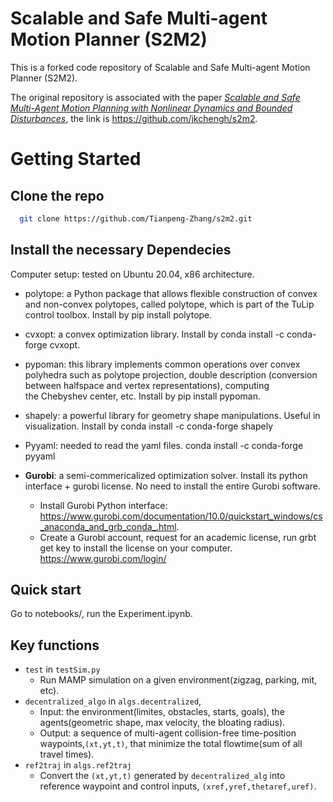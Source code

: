 # Scalable and Safe Multi-agent Motion Planner (S2M2)

This is a forked code repository of Scalable and Safe Multi-agent Motion Planner (S2M2). 

The original repository is associated with the paper [_Scalable and Safe Multi-Agent Motion Planning with Nonlinear Dynamics and Bounded Disturbances_](https://jkchengh.github.io/files/chen2021scalable.pdf), the link is https://github.com/jkchengh/s2m2.


# Getting Started
## Clone the repo
```bash
  git clone https://github.com/Tianpeng-Zhang/s2m2.git
```
## Install the necessary Dependecies

Computer setup: tested on Ubuntu 20.04, x86 architecture.

* polytope: a Python package that allows flexible construction of convex and non-convex polytopes, called polytope, which is part of the TuLip control toolbox. Install by pip install polytope.
* cvxopt: a convex optimization library. Install by conda install -c conda-forge cvxopt. 
* pypoman: this library implements common operations over convex polyhedra such as polytope projection, double description (conversion between halfspace and vertex representations), computing the Chebyshev center, etc. Install by pip install pypoman.
* shapely: a powerful library for geometry shape manipulations. Useful in visualization. Install by conda install -c conda-forge shapely
* Pyyaml: needed to read the yaml files. conda install -c conda-forge pyyaml

* **Gurobi**: a semi-commericalized optimization solver. Install its python interface + gurobi license. No need to install the entire Gurobi software.
  * Install Gurobi Python interface: https://www.gurobi.com/documentation/10.0/quickstart_windows/cs_anaconda_and_grb_conda_.html.
  * Create a Gurobi account, request for an academic license, run grbt get key to install the license on your computer. https://www.gurobi.com/login/

## Quick start

Go to notebooks/, run the Experiment.ipynb.

## Key functions
* `test` in `testSim.py`
   * Run MAMP simulation on a given environment(zigzag, parking, mit, etc). 
* `decentralized_algo` in `algs.decentralized`, 
   * Input: the environment(limites, obstacles, starts, goals), the agents(geometric shape, max velocity, the bloating radius).
   * Output: a sequence of multi-agent collision-free time-position waypoints,`(xt,yt,t)`, that minimize the total flowtime(sum of all travel times).
* `ref2traj` in `algs.ref2traj`
   * Convert the `(xt,yt,t)` generated by `decentralized_alg` into reference waypoint and control inputs, `(xref,yref,thetaref,uref)`.
